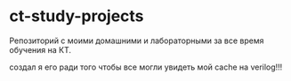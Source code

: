 # ct-study-projects

Репозиторий с моими домашними и лабораторными за все время обучения на КТ.
   
создал я его ради того чтобы все могли увидеть мой cache на verilog!!!
